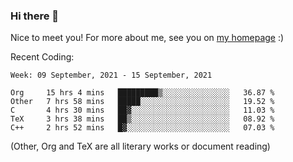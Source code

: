 ### Hi there 👋

Nice to meet you! For more about me, see you on [my homepage](https://jiayipan.me) :)


Recent Coding:
<!--START_SECTION:waka-->
```text
Week: 09 September, 2021 - 15 September, 2021

Org     15 hrs 4 mins   █████████▒░░░░░░░░░░░░░░░   36.87 % 
Other   7 hrs 58 mins   █████░░░░░░░░░░░░░░░░░░░░   19.52 % 
C       4 hrs 30 mins   ██▓░░░░░░░░░░░░░░░░░░░░░░   11.03 % 
TeX     3 hrs 38 mins   ██▒░░░░░░░░░░░░░░░░░░░░░░   08.92 % 
C++     2 hrs 52 mins   █▓░░░░░░░░░░░░░░░░░░░░░░░   07.03 % 
```
<!--END_SECTION:waka-->
(Other, Org and TeX are all literary works or document reading)

